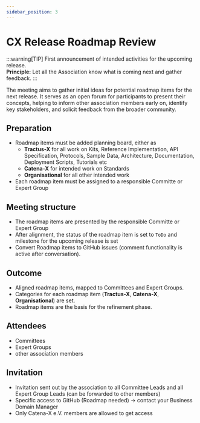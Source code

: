 ```yaml
---
sidebar_position: 3
---
```


# CX Release Roadmap Review

:::warning[TIP]
First announcement of intended activities for the upcoming release.  
**Principle:** Let all the Association know what is coming next and gather feedback.
:::

The meeting aims to gather initial ideas for potential roadmap items for the next release. It serves as an open forum for participants to present their concepts, helping to inform other association members early on, identify key stakeholders, and solicit feedback from the broader community.

## Preparation

- Roadmap items must be added planning board, either as
  - **Tractus-X** for all work on Kits, Reference Implementation, API Specification, Protocols, Sample Data, Architecture, Documentation, Deployment Scripts, Tutorials etc
  - **Catena-X** for intended work on Standards
  - **Organisational** for all other intended work
- Each roadmap item must be assigned to a responsible Committe or Expert Group

## Meeting structure

- The roadmap items are presented by the responsible Committe or Expert Group
- After alignment, the status of the roadmap item is set to `ToDo` and milestone for the upcoming release is set
- Convert Roadmap items to GitHub issues (comment functionality is active after conversation).

## Outcome

- Aligned roadmap items, mapped to Committees and Expert Groups.
- Categories for each roadmap item (**Tractus-X**, **Catena-X**, **Organisational**) are set.
- Roadmap items are the basis for the refinement phase.

## Attendees

- Committees
- Expert Groups
- other association members

## Invitation

- Invitation sent out by the association to all Committee Leads and all Expert Group Leads (can be forwarded to other members)
- Specific access to GitHub (Roadmap needed) -> contact your Business Domain Manager
- Only Catena-X e.V. members are allowed to get access
